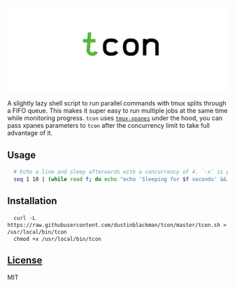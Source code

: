 ![tcon](assets/banner.jpg)

A slightly lazy shell script to run parallel commands with tmux splits through a FIFO queue. This makes it super easy to run multiple jobs at the same time while monitoring progress. `tcon` uses [`tmux-xpanes`](https://github.com/greymd/tmux-xpanes#installation) under the hood, you can pass xpanes parameters to `tcon` after the concurrency limit to take full advantage of it.

## Usage

```sh
  # Echo a line and sleep afterwards with a concurrency of 4. `-x` is passed along to tmux-xpanes.
  seq 1 10 | (while read f; do echo "echo 'Sleeping for $f seconds' && sleep $f"; done;) | tcon 4 -x
```

## Installation

```
  curl -L https://raw.githubusercontent.com/dustinblackman/tcon/master/tcon.sh > /usr/local/bin/tcon
  chmod +x /usr/local/bin/tcon
```

## [License](./LICENSE)

MIT
